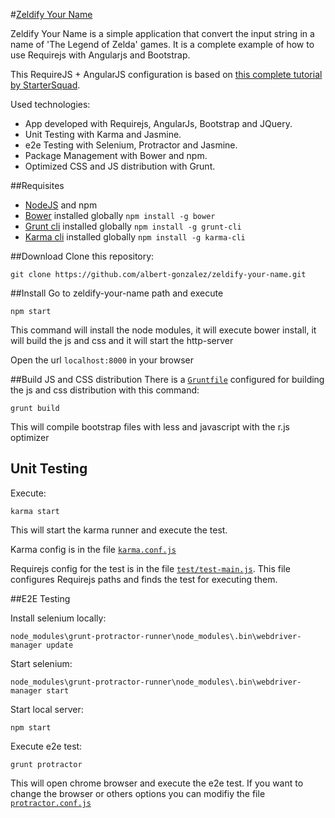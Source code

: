#[Zeldify Your Name](http://albert-gonzalez.github.io/zeldify-your-name)

Zeldify Your Name is a simple application that convert the input string in a name of 'The Legend of Zelda' games. It is a complete example of how to use Requirejs with Angularjs and Bootstrap.

This RequireJS + AngularJS configuration is based on [this complete tutorial by StarterSquad](https://www.startersquad.com/blog/angularjs-requirejs/).

Used technologies:
* App developed with Requirejs, AngularJs, Bootstrap and JQuery.
* Unit Testing with Karma and Jasmine.
* e2e Testing with Selenium, Protractor and Jasmine.
* Package Management with Bower and npm.
* Optimized CSS and JS distribution with Grunt.

##Requisites
* [NodeJS](http://nodejs.org/) and npm
* [Bower](https://github.com/bower/bower) installed globally `npm install -g bower`
* [Grunt cli](https://github.com/gruntjs/grunt-cli) installed globally `npm install -g grunt-cli`
* [Karma cli](https://github.com/karma-runner/karma) installed globally `npm install -g karma-cli`

##Download
Clone this repository:

`git clone https://github.com/albert-gonzalez/zeldify-your-name.git`

##Install
Go to zeldify-your-name path and execute

`npm start`

This command will install the node modules, it will execute bower install, it will build the js and css and it will start the http-server

Open the url `localhost:8000` in your browser

##Build JS and CSS distribution
There is a [`Gruntfile`](https://github.com/albert-gonzalez/zeldify-your-name/blob/master/Gruntfile.js) configured for building the js and css distribution with this command:

`grunt build`

This will compile bootstrap files with less and javascript with the r.js optimizer

## Unit Testing

Execute:

`karma start`

This will start the karma runner and execute the test.

Karma config is in the file [`karma.conf.js`](https://github.com/albert-gonzalez/zeldify-your-name/blob/master/karma.conf.js)

Requirejs config for the test is in the file [`test/test-main.js`](https://github.com/albert-gonzalez/zeldify-your-name/blob/master/test/test-main.js). This file configures Requirejs paths and finds the test for executing them.

##E2E Testing

Install selenium locally:

`node_modules\grunt-protractor-runner\node_modules\.bin\webdriver-manager update`

Start selenium:

`node_modules\grunt-protractor-runner\node_modules\.bin\webdriver-manager start`

Start local server:

`npm start`

Execute e2e test:

`grunt protractor`

This will open chrome browser and execute the e2e test. If you want to change the browser or others options you can modifiy the file [`protractor.conf.js`](https://github.com/albert-gonzalez/zeldify-your-name/blob/master/protractor.conf.js)
